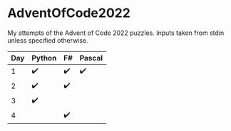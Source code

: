 # AdventOfCode2022
My attempts of the Advent of Code 2022 puzzles. 
Inputs taken from stdin unless specified otherwise.

|Day|Python|F#|Pascal|
|-|-|-|-|
|1|✔️|✔️|✔️|
|2|✔️|✔️||
|3|✔️|||
|4||✔️||
